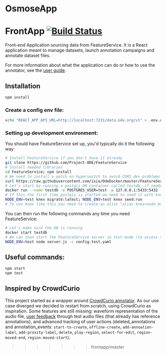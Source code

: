 # OsmoseApp

# FrontApp [![Build Status](https://travis-ci.org/Project-ODE/FrontApp.svg?branch=master)](https://travis-ci.org/Project-ODE/FrontApp)

Front-end Application sourcing data from FeatureService. It is a React application meant to manage datasets, launch annotation campaigns and annotate dataset files.

For more information about what the application can do or how to use the annotator, see the [user guide](docs/user_guide_annotator.md).

## Installation

```sh
npm install
```

### Create a config env file:

```sh
echo "REACT_APP_API_URL=http://localhost:7231/data.ode.org/v1" > .env.development.local
```

### Setting up development environment:

You should have FeatureService set up, you'd typically do it the following way:

```sh
# Install FeatureService if you don't have it already
git clone https://github.com/Project-ODE/FeatureService
# Install needed libraries
cd FeatureService; npm install
# We need to install a patch on hyperswitch to avoid CORS dev problems
curl https://raw.githubusercontent.com/ixio/OdeDocker/master/FeatureService/hyperswitch.patch | patch -p0
# Let's start by running a postgis DB container called testdb, if needed you can delete with "docker rm -f testdb" and re-create it
docker run --name testdb -e POSTGRES_USER=test -p 127.0.0.1:5433:5432 -d mdillon/postgis
# If this the first time postgis is started we need to seed it with knex
NODE_ENV=test knex migrate:latest; NODE_ENV=test knex seed:run
# To use knex like this you need to create an alias "alias knex=node_modules/knex/bin/cli.js" or install it globally with "npm install -g knex"
```

You can then run the following commands any time you need FeatureService:

```sh
# Let's make sure the DB is running
docker start testdb
# We can than start the FeatureService server in test mode (to access the test data)
NODE_ENV=test node server.js -c config.test.yaml
```

## Useful commands:

```sh
npm start
npm test
```

## Inspired by CrowdCurio

This project started as a wrapper around [CrowdCurio annotator](https://github.com/CrowdCurio/audio-annotator). As our use case diverged we decided to restart from scratch, using CrowdCurio as inspiration. Some features are still missing: waveform representation of the audio file, [user feedback](https://github.com/CrowdCurio/audio-annotator#feedback-mechanisms) through test audio files (that already has reference annotations), and advanced tracking of user actions (deleted_annotations and annotation_events: `start-to-create`, `offline-create`, `add-annoation-label`, `add-proxity-label`, `delete`, `play-region`, `select-for-edit`, `region-moved-end`, `region-moved-start`).
>>>>>>> frontapp/master
